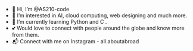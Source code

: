 - 👋 Hi, I’m @AS210-code
- 👀 I’m interested in AI, cloud computing, web designing and much more. 
- 🌱 I’m currently learning Python and C .
- 💕 Would love to connect with people around the globe and know more from them.
- 📬 Connect with me on Instagram - all.aboutabroad
<!---
AS210-code/AS210-code is a ✨ special ✨ repository because its `README.md` (this file) appears on your GitHub profile.
You can click the Preview link to take a look at your changes.
--->
